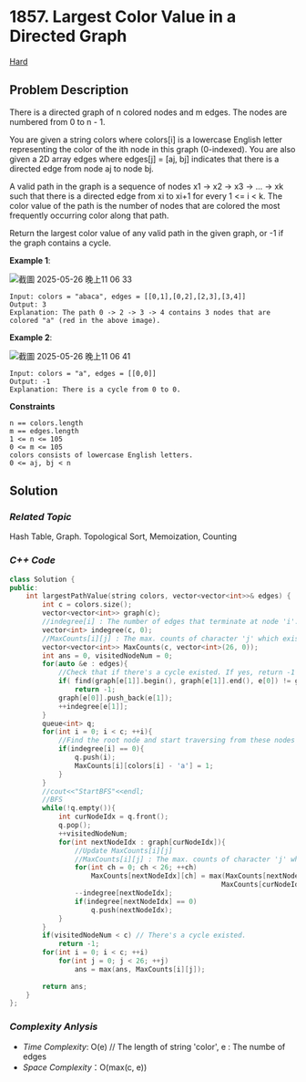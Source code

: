 # 1857. Largest Color Value in a Directed Graph
[Hard](https://leetcode.com/problems/largest-color-value-in-a-directed-graph/description/)

## Problem Description

There is a directed graph of n colored nodes and m edges. The nodes are numbered from 0 to n - 1.

You are given a string colors where colors[i] is a lowercase English letter representing the color of the ith node in this graph (0-indexed). You are also given a 2D array edges where edges[j] = [aj, bj] indicates that there is a directed edge from node aj to node bj.

A valid path in the graph is a sequence of nodes x1 -> x2 -> x3 -> ... -> xk such that there is a directed edge from xi to xi+1 for every 1 <= i < k. The color value of the path is the number of nodes that are colored the most frequently occurring color along that path.

Return the largest color value of any valid path in the given graph, or -1 if the graph contains a cycle.

**Example 1**:

![截圖 2025-05-26 晚上11 06 33](https://github.com/user-attachments/assets/2bdae9ad-7b25-465b-a7b1-39a98509b1da)

```
Input: colors = "abaca", edges = [[0,1],[0,2],[2,3],[3,4]]
Output: 3
Explanation: The path 0 -> 2 -> 3 -> 4 contains 3 nodes that are colored "a" (red in the above image).
```
**Example 2**:

![截圖 2025-05-26 晚上11 06 41](https://github.com/user-attachments/assets/eeb38ebd-3922-4f59-a33b-4d7e7e655c79)

```
Input: colors = "a", edges = [[0,0]]
Output: -1
Explanation: There is a cycle from 0 to 0.
```

**Constraints**
```
n == colors.length
m == edges.length
1 <= n <= 105
0 <= m <= 105
colors consists of lowercase English letters.
0 <= aj, bj < n
```

## Solution

### _Related Topic_
   Hash Table, Graph. Topological Sort, Memoization, Counting

### _C++ Code_
```cpp
class Solution {
public:
    int largestPathValue(string colors, vector<vector<int>>& edges) {
        int c = colors.size();
        vector<vector<int>> graph(c);
        //indegree[i] : The number of edges that terminate at node 'i'. If indegree[i] = 0, meaning that node 'i' is a root node.
        vector<int> indegree(c, 0);
        //MaxCounts[i][j] : The max. counts of character 'j' which existed in the subtree ending at node 'i'
        vector<vector<int>> MaxCounts(c, vector<int>(26, 0));
        int ans = 0, visitedNodeNum = 0;
        for(auto &e : edges){
            //Check that if there's a cycle existed. If yes, return -1 directly.
            if( find(graph[e[1]].begin(), graph[e[1]].end(), e[0]) != graph[e[1]].end()) 
                return -1;
            graph[e[0]].push_back(e[1]);
            ++indegree[e[1]];
        }
        queue<int> q;
        for(int i = 0; i < c; ++i){
            //Find the root node and start traversing from these nodes
            if(indegree[i] == 0){
                q.push(i);
                MaxCounts[i][colors[i] - 'a'] = 1;
            }
        }
        //cout<<"StartBFS"<<endl;
        //BFS
        while(!q.empty()){
            int curNodeIdx = q.front();
            q.pop();
            ++visitedNodeNum;
            for(int nextNodeIdx : graph[curNodeIdx]){
                //Update MaxCounts[i][j]
                //MaxCounts[i][j] : The max. counts of character 'j' which existed in the subtree ending at node 'i'
                for(int ch = 0; ch < 26; ++ch)
                    MaxCounts[nextNodeIdx][ch] = max(MaxCounts[nextNodeIdx][ch], 
                                                    MaxCounts[curNodeIdx][ch] + (ch == colors[nextNodeIdx] - 'a') );
                --indegree[nextNodeIdx];
                if(indegree[nextNodeIdx] == 0)
                    q.push(nextNodeIdx);
            }
        }
        if(visitedNodeNum < c) // There's a cycle existed.
            return -1;
        for(int i = 0; i < c; ++i)
            for(int j = 0; j < 26; ++j)
                ans = max(ans, MaxCounts[i][j]);
        
        return ans;
    }
};
```

### _Complexity Anlysis_
- _Time Complexity_: O(e) // The length of string 'color', e : The numbe of edges
- _Space Complexity_：O(max(c, e))
